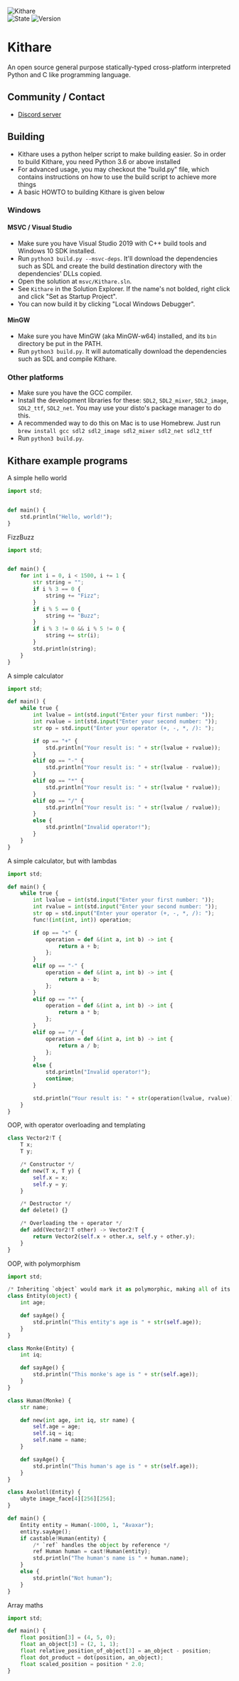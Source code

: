 ![Kithare](assets/banner.png) <br/>
![State](https://img.shields.io/badge/state-unfinished-ff2222.svg)
![Version](https://img.shields.io/badge/version-0.0.0-00ffaa.svg)

# Kithare
 An open source general purpose statically-typed cross-platform interpreted Python and C like programming language.

## Community / Contact
- [Discord server](https://discord.gg/hXvY8CzS7A)

## Building
- Kithare uses a python helper script to make building easier. So in order to
build Kithare, you need Python 3.6 or above installed
- For advanced usage, you may checkout the "build.py" file, which contains instructions on how to
use the build script to achieve more things
- A basic HOWTO to building Kithare is given below

### Windows
#### MSVC / Visual Studio
- Make sure you have Visual Studio 2019 with C++ build tools and Windows 10 SDK installed.
- Run `python3 build.py --msvc-deps`. It'll download the dependencies such as SDL and create the build destination directory with the dependencies' DLLs copied.
- Open the solution at `msvc/Kithare.sln`.
- See `Kithare` in the Solution Explorer. If the name's not bolded, right click and click "Set as Startup Project".
- You can now build it by clicking "Local Windows Debugger".

#### MinGW
- Make sure you have MinGW (aka MinGW-w64) installed, and its `bin` directory be put in 
the PATH.
- Run `python3 build.py`. It will automatically download the dependencies such as SDL and 
compile Kithare.

### Other platforms
- Make sure you have the GCC compiler.
- Install the development libraries for these: `SDL2`, `SDL2_mixer`, `SDL2_image`, `SDL2_ttf`, `SDL2_net`. You may use your disto's package manager to do this.
- A recommended way to do this on Mac is to use Homebrew. Just run
`brew install gcc sdl2 sdl2_image sdl2_mixer sdl2_net sdl2_ttf`
- Run `python3 build.py`.

## Kithare example programs
 A simple hello world
```py
import std;


def main() {
	std.println("Hello, world!");
}
```
 FizzBuzz
```py
import std;


def main() {
    for int i = 0, i < 1500, i += 1 {
        str string = "";
        if i % 3 == 0 {
            string += "Fizz";
        }
        if i % 5 == 0 {
            string += "Buzz";
        }
        if i % 3 != 0 && i % 5 != 0 {
            string += str(i);
        }
        std.println(string);
    }
}
```
 A simple calculator
```py
import std;

def main() {
	while true {
		int lvalue = int(std.input("Enter your first number: "));
		int rvalue = int(std.input("Enter your second number: "));
		str op = std.input("Enter your operator (+, -, *, /): ");

		if op == "+" {
			std.println("Your result is: " + str(lvalue + rvalue));
		}
		elif op == "-" {
			std.println("Your result is: " + str(lvalue - rvalue));
		}
		elif op == "*" {
			std.println("Your result is: " + str(lvalue * rvalue));
		}
		elif op == "/" {
			std.println("Your result is: " + str(lvalue / rvalue));
		}
		else {
			std.println("Invalid operator!");
		}
	}
}
```
 A simple calculator, but with lambdas
```py
import std;

def main() {
	while true {
		int lvalue = int(std.input("Enter your first number: "));
		int rvalue = int(std.input("Enter your second number: "));
		str op = std.input("Enter your operator (+, -, *, /): ");
		func!(int(int, int)) operation;

		if op == "+" {
			operation = def &(int a, int b) -> int {
				return a + b;
			};
		}
		elif op == "-" {
			operation = def &(int a, int b) -> int {
				return a - b;
			};
		}
		elif op == "*" {
			operation = def &(int a, int b) -> int {
				return a * b;
			};
		}
		elif op == "/" {
			operation = def &(int a, int b) -> int {
				return a / b;
			};
		}
		else {
			std.println("Invalid operator!");
			continue;
		}

		std.println("Your result is: " + str(operation(lvalue, rvalue)));
	}
}
```
 OOP, with operator overloading and templating
```py
class Vector2!T {
	T x;
	T y;

	/* Constructor */
	def new(T x, T y) {
		self.x = x;
		self.y = y;
	}

	/* Destructor */
	def delete() {}

	/* Overloading the + operator */
	def add(Vector2!T other) -> Vector2!T {
		return Vector2(self.x + other.x, self.y + other.y);
	}
}
```
 OOP, with polymorphism
```py
import std;

/* Inheriting `object` would mark it as polymorphic, making all of its methods virtual */
class Entity(object) {
	int age;

	def sayAge() {
		std.println("This entity's age is " + str(self.age));
	}
}

class Monke(Entity) {
	int iq;

	def sayAge() {
		std.println("This monke's age is " + str(self.age));
	}
}

class Human(Monke) {
	str name;

	def new(int age, int iq, str name) {
		self.age = age;
		self.iq = iq;
		self.name = name;
	}

	def sayAge() {
		std.println("This human's age is " + str(self.age));
	}
}

class Axolotl(Entity) {
	ubyte image_face[4][256][256];
}

def main() {
	Entity entity = Human(-1000, 1, "Avaxar");
	entity.sayAge();
	if castable!Human(entity) {
		/* `ref` handles the object by reference */
		ref Human human = cast!Human(entity);
		std.println("The human's name is " + human.name);
	}
	else {
		std.println("Not human");
	}
}
```
 Array maths
```py
import std;

def main() {
	float position[3] = (4, 5, 0);
	float an_object[3] = (2, 1, 1);
	float relative_position_of_object[3] = an_object - position;
	float dot_product = dot(position, an_object);
	float scaled_position = position * 2.0;
}
```
